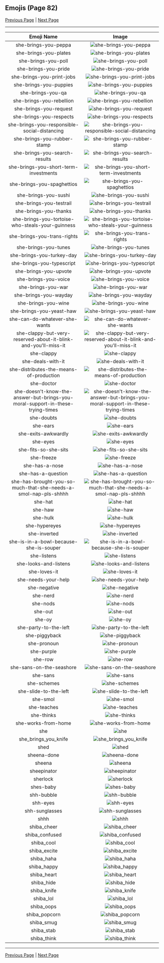
## Emojis (Page 82)

[Previous Page](/docs/hashicorp/page-s-0081.md)
  | [Next Page](/docs/hashicorp/page-s-0083.md)

<hr />

|Emoji Name|Image|
| :-: | :-: |
|she-brings-you-peppa| ![she-brings-you-peppa](/emojis/hashicorp/she-brings-you-peppa.png)|
|she-brings-you-plates| ![she-brings-you-plates](/emojis/hashicorp/she-brings-you-plates.png)|
|she-brings-you-poll| ![she-brings-you-poll](/emojis/hashicorp/she-brings-you-poll.png)|
|she-brings-you-pride| ![she-brings-you-pride](/emojis/hashicorp/she-brings-you-pride.png)|
|she-brings-you-print-jobs| ![she-brings-you-print-jobs](/emojis/hashicorp/she-brings-you-print-jobs.png)|
|she-brings-you-puppies| ![she-brings-you-puppies](/emojis/hashicorp/she-brings-you-puppies.png)|
|she-brings-you-qa| ![she-brings-you-qa](/emojis/hashicorp/she-brings-you-qa.gif)|
|she-brings-you-rebellion| ![she-brings-you-rebellion](/emojis/hashicorp/she-brings-you-rebellion.png)|
|she-brings-you-request| ![she-brings-you-request](/emojis/hashicorp/she-brings-you-request.png)|
|she-brings-you-respects| ![she-brings-you-respects](/emojis/hashicorp/she-brings-you-respects.png)|
|she-brings-you-responsible-social-distancing| ![she-brings-you-responsible-social-distancing](/emojis/hashicorp/she-brings-you-responsible-social-distancing.png)|
|she-brings-you-rubber-stamp| ![she-brings-you-rubber-stamp](/emojis/hashicorp/she-brings-you-rubber-stamp.png)|
|she-brings-you-search-results| ![she-brings-you-search-results](/emojis/hashicorp/she-brings-you-search-results.png)|
|she-brings-you-short-term-investments| ![she-brings-you-short-term-investments](/emojis/hashicorp/she-brings-you-short-term-investments.png)|
|she-brings-you-spaghettios| ![she-brings-you-spaghettios](/emojis/hashicorp/she-brings-you-spaghettios.png)|
|she-brings-you-sushi| ![she-brings-you-sushi](/emojis/hashicorp/she-brings-you-sushi.png)|
|she-brings-you-testrail| ![she-brings-you-testrail](/emojis/hashicorp/she-brings-you-testrail.png)|
|she-brings-you-thanks| ![she-brings-you-thanks](/emojis/hashicorp/she-brings-you-thanks.png)|
|she-brings-you-tortoise-who-steals-your-guinness| ![she-brings-you-tortoise-who-steals-your-guinness](/emojis/hashicorp/she-brings-you-tortoise-who-steals-your-guinness.png)|
|she-brings-you-trans-rights| ![she-brings-you-trans-rights](/emojis/hashicorp/she-brings-you-trans-rights.png)|
|she-brings-you-tunes| ![she-brings-you-tunes](/emojis/hashicorp/she-brings-you-tunes.png)|
|she-brings-you-turkey-day| ![she-brings-you-turkey-day](/emojis/hashicorp/she-brings-you-turkey-day.png)|
|she-brings-you-typescript| ![she-brings-you-typescript](/emojis/hashicorp/she-brings-you-typescript.png)|
|she-brings-you-upvote| ![she-brings-you-upvote](/emojis/hashicorp/she-brings-you-upvote.png)|
|she-brings-you-voice| ![she-brings-you-voice](/emojis/hashicorp/she-brings-you-voice.png)|
|she-brings-you-war| ![she-brings-you-war](/emojis/hashicorp/she-brings-you-war.png)|
|she-brings-you-wayday| ![she-brings-you-wayday](/emojis/hashicorp/she-brings-you-wayday.png)|
|she-brings-you-wine| ![she-brings-you-wine](/emojis/hashicorp/she-brings-you-wine.png)|
|she-brings-you-yeast-haw| ![she-brings-you-yeast-haw](/emojis/hashicorp/she-brings-you-yeast-haw.png)|
|she-can-do-whatever-she-wants| ![she-can-do-whatever-she-wants](/emojis/hashicorp/she-can-do-whatever-she-wants.png)|
|she-clappy-but-very-reserved-about-it-blink-and-you'll-miss-it| ![she-clappy-but-very-reserved-about-it-blink-and-you'll-miss-it](/emojis/hashicorp/she-clappy-but-very-reserved-about-it-blink-and-you'll-miss-it.gif)|
|she-clappy| ![she-clappy](/emojis/hashicorp/she-clappy.gif)|
|she-deals-with-it| ![she-deals-with-it](/emojis/hashicorp/she-deals-with-it.gif)|
|she-distributes-the-means-of-production| ![she-distributes-the-means-of-production](/emojis/hashicorp/she-distributes-the-means-of-production.gif)|
|she-doctor| ![she-doctor](/emojis/hashicorp/she-doctor.png)|
|she-doesn't-know-the-answer-but-brings-you-moral-support-in-these-trying-times| ![she-doesn't-know-the-answer-but-brings-you-moral-support-in-these-trying-times](/emojis/hashicorp/she-doesn't-know-the-answer-but-brings-you-moral-support-in-these-trying-times.png)|
|she-doubts| ![she-doubts](/emojis/hashicorp/she-doubts.png)|
|she-ears| ![she-ears](/emojis/hashicorp/she-ears.png)|
|she-exits-awkwardly| ![she-exits-awkwardly](/emojis/hashicorp/she-exits-awkwardly.gif)|
|she-eyes| ![she-eyes](/emojis/hashicorp/she-eyes.png)|
|she-fits-so-she-sits| ![she-fits-so-she-sits](/emojis/hashicorp/she-fits-so-she-sits.png)|
|she-freeze| ![she-freeze](/emojis/hashicorp/she-freeze.png)|
|she-has-a-nose| ![she-has-a-nose](/emojis/hashicorp/she-has-a-nose.png)|
|she-has-a-question| ![she-has-a-question](/emojis/hashicorp/she-has-a-question.png)|
|she-has-brought-you-so-much-that-she-needs-a-smol-nap-pls-shhhh| ![she-has-brought-you-so-much-that-she-needs-a-smol-nap-pls-shhhh](/emojis/hashicorp/she-has-brought-you-so-much-that-she-needs-a-smol-nap-pls-shhhh.png)|
|she-hat| ![she-hat](/emojis/hashicorp/she-hat.png)|
|she-haw| ![she-haw](/emojis/hashicorp/she-haw.png)|
|she-hulk| ![she-hulk](/emojis/hashicorp/she-hulk.jpg)|
|she-hypereyes| ![she-hypereyes](/emojis/hashicorp/she-hypereyes.png)|
|she-inverted| ![she-inverted](/emojis/hashicorp/she-inverted.png)|
|she-is-in-a-bowl-because-she-is-souper| ![she-is-in-a-bowl-because-she-is-souper](/emojis/hashicorp/she-is-in-a-bowl-because-she-is-souper.png)|
|she-listens| ![she-listens](/emojis/hashicorp/she-listens.png)|
|she-looks-and-listens| ![she-looks-and-listens](/emojis/hashicorp/she-looks-and-listens.png)|
|she-loves-it| ![she-loves-it](/emojis/hashicorp/she-loves-it.png)|
|she-needs-your-help| ![she-needs-your-help](/emojis/hashicorp/she-needs-your-help.png)|
|she-negative| ![she-negative](/emojis/hashicorp/she-negative.png)|
|she-nerd| ![she-nerd](/emojis/hashicorp/she-nerd.png)|
|she-nods| ![she-nods](/emojis/hashicorp/she-nods.gif)|
|she-out| ![she-out](/emojis/hashicorp/she-out.gif)|
|she-oy| ![she-oy](/emojis/hashicorp/she-oy.png)|
|she-party-to-the-left| ![she-party-to-the-left](/emojis/hashicorp/she-party-to-the-left.gif)|
|she-piggyback| ![she-piggyback](/emojis/hashicorp/she-piggyback.png)|
|she-pronoun| ![she-pronoun](/emojis/hashicorp/she-pronoun.png)|
|she-purple| ![she-purple](/emojis/hashicorp/she-purple.png)|
|she-row| ![she-row](/emojis/hashicorp/she-row.png)|
|she-sans-on-the-seashore| ![she-sans-on-the-seashore](/emojis/hashicorp/she-sans-on-the-seashore.png)|
|she-sans| ![she-sans](/emojis/hashicorp/she-sans.png)|
|she-schemes| ![she-schemes](/emojis/hashicorp/she-schemes.png)|
|she-slide-to-the-left| ![she-slide-to-the-left](/emojis/hashicorp/she-slide-to-the-left.gif)|
|she-smol| ![she-smol](/emojis/hashicorp/she-smol.png)|
|she-teaches| ![she-teaches](/emojis/hashicorp/she-teaches.png)|
|she-thinks| ![she-thinks](/emojis/hashicorp/she-thinks.png)|
|she-works-from-home| ![she-works-from-home](/emojis/hashicorp/she-works-from-home.png)|
|she| ![she](/emojis/hashicorp/she.png)|
|she_brings_you_knife| ![she_brings_you_knife](/emojis/hashicorp/she_brings_you_knife.png)|
|shed| ![shed](/emojis/hashicorp/shed.png)|
|sheena-done| ![sheena-done](/emojis/hashicorp/sheena-done.jpg)|
|sheena| ![sheena](/emojis/hashicorp/sheena.png)|
|sheepinator| ![sheepinator](/emojis/hashicorp/sheepinator.png)|
|sherlock| ![sherlock](/emojis/hashicorp/sherlock.png)|
|shes-baby| ![shes-baby](/emojis/hashicorp/shes-baby.png)|
|shh-bubble| ![shh-bubble](/emojis/hashicorp/shh-bubble.gif)|
|shh-eyes| ![shh-eyes](/emojis/hashicorp/shh-eyes.png)|
|shh-sunglasses| ![shh-sunglasses](/emojis/hashicorp/shh-sunglasses.png)|
|shhh| ![shhh](/emojis/hashicorp/shhh.gif)|
|shiba_cheer| ![shiba_cheer](/emojis/hashicorp/shiba_cheer.png)|
|shiba_confused| ![shiba_confused](/emojis/hashicorp/shiba_confused.png)|
|shiba_cool| ![shiba_cool](/emojis/hashicorp/shiba_cool.png)|
|shiba_excite| ![shiba_excite](/emojis/hashicorp/shiba_excite.png)|
|shiba_haha| ![shiba_haha](/emojis/hashicorp/shiba_haha.png)|
|shiba_happy| ![shiba_happy](/emojis/hashicorp/shiba_happy.png)|
|shiba_heart| ![shiba_heart](/emojis/hashicorp/shiba_heart.png)|
|shiba_hide| ![shiba_hide](/emojis/hashicorp/shiba_hide.png)|
|shiba_knife| ![shiba_knife](/emojis/hashicorp/shiba_knife.png)|
|shiba_lol| ![shiba_lol](/emojis/hashicorp/shiba_lol.png)|
|shiba_oops| ![shiba_oops](/emojis/hashicorp/shiba_oops.png)|
|shiba_popcorn| ![shiba_popcorn](/emojis/hashicorp/shiba_popcorn.png)|
|shiba_smug| ![shiba_smug](/emojis/hashicorp/shiba_smug.png)|
|shiba_stab| ![shiba_stab](/emojis/hashicorp/shiba_stab.png)|
|shiba_think| ![shiba_think](/emojis/hashicorp/shiba_think.png)|

<hr/>

[Previous Page](/docs/hashicorp/page-s-0081.md)
  | [Next Page](/docs/hashicorp/page-s-0083.md)